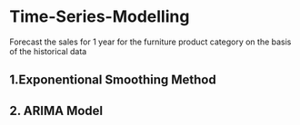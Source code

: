 # Time-Series-Modelling
Forecast the sales for 1 year for the furniture product category on the basis of the historical data
## 1.Exponentional Smoothing Method
## 2. ARIMA Model
